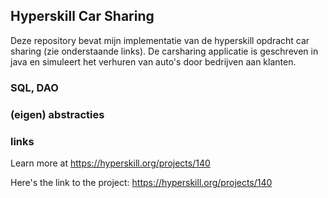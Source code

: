 ## Hyperskill Car Sharing
Deze repository bevat mijn implementatie van de hyperskill opdracht car sharing (zie onderstaande links). De carsharing applicatie is geschreven in java en simuleert het verhuren van auto's door bedrijven aan klanten.
### SQL, DAO

### (eigen) abstracties

### links
Learn more at https://hyperskill.org/projects/140

Here's the link to the project: https://hyperskill.org/projects/140
